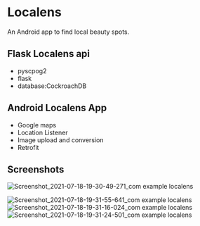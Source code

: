 # Localens

An Android app to find local beauty spots.

## Flask Localens api  
- pyscpog2
- flask
- database:CockroachDB

## Android Localens App
- Google maps 
- Location Listener
- Image upload and conversion
- Retrofit

## Screenshots

![Screenshot_2021-07-18-19-30-49-271_com example localens](https://user-images.githubusercontent.com/68494604/126072820-4da77877-c85f-499e-855c-fd77d720a25e.jpg)

![Screenshot_2021-07-18-19-31-55-641_com example localens](https://user-images.githubusercontent.com/68494604/126072815-6c01dc50-b323-4417-924c-ab709c48fe35.jpg)
![Screenshot_2021-07-18-19-31-16-024_com example localens](https://user-images.githubusercontent.com/68494604/126072824-159dabe7-0421-4b59-86d6-97d8c38e3251.jpg)
![Screenshot_2021-07-18-19-31-24-501_com example localens](https://user-images.githubusercontent.com/68494604/126072828-0270626c-4725-4f8a-b5ee-d4eb58068ed9.jpg)
